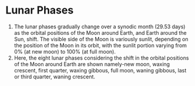 # Lunar Phases

1. The lunar phases gradually change over a synodic month (29.53 days) as the orbital positions of the Moon around Earth, and Earth around the Sun, shift. The visible side of the Moon is variously sunlit, depending on the position of the Moon in its orbit, with the sunlit portion varying from 0% (at new moon) to 100% (at full moon). 
2. Here, the eight lunar phases considering the shift in the orbital positions of the Moon around Earth are shown namely-new moon, waxing crescent, first quarter, waxing gibbous, full moon, waning gibbous, last or third quarter, waning crescent.
